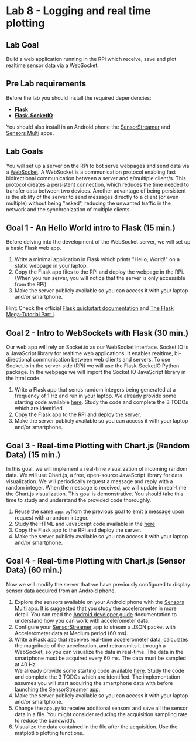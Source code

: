 # Lab 8 - Logging and real time plotting

## Lab Goal
Build a web application running in the RPi which receive, save and plot realtime sensor data via a WebSocket.


## Pre Lab requirements
Before the lab you should install the required dependencies: 
* [**Flask**](https://flask.palletsprojects.com/en/2.0.x/)
* [**Flask-SocketIO**](https://flask-socketio.readthedocs.io/en/latest/)

You should also install in an Android phone the [SensorStreamer](https://play.google.com/store/apps/details?id=cz.honzamrazek.sensorstreamer) and [Sensors Multi](https://play.google.com/store/apps/details?id=com.wered.sensorsmultitool) apps.

## Lab Goals
You will set up a server on the RPi to bot serve webpages and send data via a [WebSocket](https://sookocheff.com/post/networking/how-do-websockets-work/). A WebSocket is a communication protocol enabling fast bidirectional communication between a server and a/multiple client/s. This protocol creates a persistent connection, which reduces the time needed to transfer data between two devices. Another advantage of being persistent is the ability of the server to send messages directly to a client (or even multiple) without being "asked", reducing the unwanted traffic in the network and the synchronization of multiple clients.


## Goal 1 - An Hello World intro to Flask (15 min.)
Before delving into the development of the WebSocket server, we will set up a basic Flask web app.

1. Write a minimal application in Flask which prints "Hello, World!" on a static webpage in your laptop.
2. Copy the Flask app files to the RPi and deploy the webpage in the RPi. (When you run server, you will notice that the server is only accessible from the RPi)
3. Make the server publicly available so you can access it with your laptop and/or smartphone.

Hint: Check the official [Flask quickstart documentation](https://flask.palletsprojects.com/en/2.0.x/quickstart/) and [The Flask Mega-Tutorial Part I](https://blog.miguelgrinberg.com/post/the-flask-mega-tutorial-part-i-hello-world).


## Goal 2 - Intro to WebSockets with Flask (30 min.)
Our web app will rely on Socket.io as our WebSocket interface. Socket.IO is a JavaScript library for realtime web applications. It enables realtime, bi-directional communication between web clients and servers.
To use Socket.io in the server-side (RPi) we will use the Flask-SocketIO Python package. In the webpage we will import the Socket.IO JavaScript library in the html code.

1. Write a Flask app that sends random integers being generated at a frequency of 1 Hz and run in your laptop.
   We already provide some starting code available [here](Goal_2/). Study the code and complete the 3 TODOs which are identified 
2. Copy the Flask app to the RPi and deploy the server.
3. Make the server publicly available so you can access it with your laptop and/or smartphone.


## Goal 3 - Real-time Plotting with Chart.js (Random Data) (15 min.)
In this goal, we will implement a real-time visualization of incoming random data. We will use Chart.js, a free, open-source JavaScript library for data visualization. We will periodically request a message and reply with a random integer. When the message is received, we will update in real-time the Chart.js visualization.
This goal is demonstrative. You should take this time to study and understand the provided code thoroughly.

1. Reuse the same `app.py`from the previous goal to emit a message upon request with a random integer.
2. Study the HTML and JavaScript code available in the [here](Goal_3/templates/index.html)  
3. Copy the Flask app to the RPi and deploy the server.
4. Make the server publicly available so you can access it with your laptop and/or smartphone.


## Goal 4 - Real-time Plotting with Chart.js (Sensor Data) (60 min.)
Now we will modify the server that we have previously configured to display sensor data acquired from an Android phone.
1. Explore the sensors available on your Android phone with the [Sensors Multi](https://play.google.com/store/apps/details?id=com.wered.sensorsmultitool) app. It is suggested that you study the accelerometer in more detail. You can read the [Android developer guide](https://developer.android.com/guide/topics/sensors/sensors_motion#sensors-raw-data) documentation to understand how you can work with accelerometer data.
2. Configure your [SensorStreamer](https://play.google.com/store/apps/details?id=cz.honzamrazek.sensorstreamer) app to stream a JSON packet with Accelerometer data at Medium period (60 ms).
3. Write a Flask app that receives real-time accelerometer data, calculates the magnitude of the acceleration, and retransmits it through a WebSocket, so you can visualize the data in real-time. The data in the smartphone must be acquired every 60 ms. The data must be sampled at 40 Hz.  
   We already provide some starting code available [here](LP5/Goal_4/). Study the code and complete the 3 TODOs which are identified.
   The implementation assumes you will start acquiring the smartphone data with before launching the [SensorStreamer](https://play.google.com/store/apps/details?id=cz.honzamrazek.sensorstreamer) app.
4. Make the server publicly available so you can access it with your laptop and/or smartphone.
5. Change the `app.py` to receive additional sensors and save all the sensor data in a file. You might consider reducing the acquisition sampling rate to reduce the bandwidth.
6. Visualize the data contained in the file after the acquisition. Use the matplotlib plotting functions.
